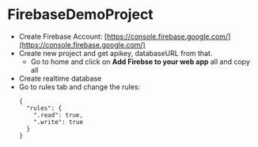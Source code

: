# FirebaseDemoProject

* Create Firebase Account: [https://console.firebase.google.com/](https://console.firebase.google.com/)
* Create new project and get apikey, databaseURL from that.
  * Go to home and click on **Add Firebse to your web app** all and copy all 
* Create realtime database
* Go to rules tab and change the rules:
  ```
  {
    "rules": {
      ".read": true,
      ".write": true
    }
  }
  ```
